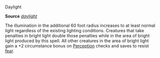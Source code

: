 Daylight

**Source** [_daylight_](/pathfinderRPG/prd/spells/daylight.html#_daylight)

The illumination in the additional 60 foot radius increases to at least normal light regardless of the existing lighting conditions. Creatures that take penalties in bright light double those penalties while in the area of bright light produced by this spell. All other creatures in the area of bright light gain a +2 circumstance bonus on [Perception](/pathfinderRPG/prd/skills/perception.html#_perception) checks and saves to resist [fear](/pathfinderRPG/prd/monsters/universalMonsterRules.html#_fear).


